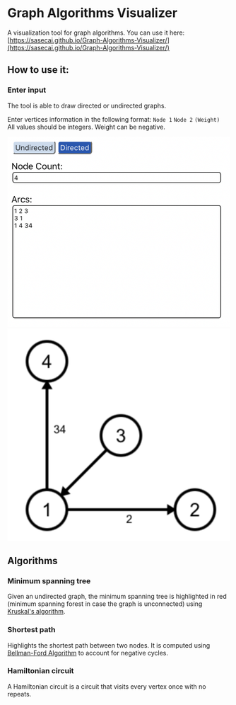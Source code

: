 # Graph Algorithms Visualizer

A visualization tool for graph algorithms. You can use it here: [https://sasecai.github.io/Graph-Algorithms-Visualizer/](https://sasecai.github.io/Graph-Algorithms-Visualizer/)

## How to use it:
### Enter input

The tool is able to draw directed or undirected graphs.

Enter vertices information in the following format:
`Node 1` `Node 2` `(Weight)`
<br>All values should be integers. Weight can be negative.

![alt text](https://github.com/sasecai/Graph-Algorithms-Visualizer/blob/main/DemonstrationInput.png)
![alt text](https://github.com/sasecai/Graph-Algorithms-Visualizer/blob/main/DemonstrationOutput.png)

## Algorithms

### Minimum spanning tree

Given an undirected graph, the minimum spanning tree is highlighted in red (minimum spanning forest in case the graph is unconnected) using [Kruskal's algorithm](https://en.wikipedia.org/wiki/Kruskal%27s_algorithm).

### Shortest path

Highlights the shortest path between two nodes. It is computed using [Bellman-Ford Algorithm](https://en.wikipedia.org/wiki/Bellman–Ford_algorithm) to account for negative cycles.

### Hamiltonian circuit

A Hamiltonian circuit is a circuit that visits every vertex once with no repeats. 
